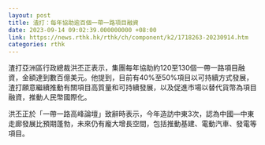 ```yaml
---
layout: post
title: 渣打：每年協助逾百個一帶一路項目融資
date: 2023-09-14 09:02:39.000000000 +08:00
link: https://news.rthk.hk/rthk/ch/component/k2/1718263-20230914.htm
categories: rthk
---
```


渣打亞洲區行政總裁洪丕正表示，集團每年協助約120至130個一帶一路項目融資，金額達到數百億美元。他提到，目前有40%至50%項目以可持續方式發展，渣打願意繼續推動有關項目高質量和可持續發展，以及促進市場以替代貨幣為項目融資，推動人民幣國際化。

洪丕正於「一帶一路高峰論壇」致辭時表示，今年造訪中東3次，認為中國—中東走廊發展比預期蓬勃，未來仍有龐大增長空間，包括推動基建、電動汽車、發電等項目。
